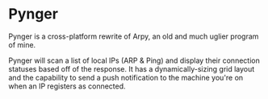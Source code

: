# Pynger
Pynger is a cross-platform rewrite of Arpy, an old and much uglier program of mine.

Pynger will scan a list of local IPs (ARP & Ping) and display their connection statuses based off of the response.
It has a dynamically-sizing grid layout and the capability to send a push notification to the machine you're on when an IP registers as connected.
